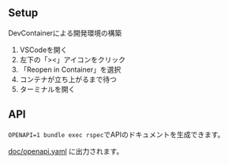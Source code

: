 ## Setup

DevContainerによる開発環境の構築
1. VSCodeを開く
2. 左下の「><」アイコンをクリック
3. 「Reopen in Container」を選択
4. コンテナが立ち上がるまで待つ
5. ターミナルを開く


## API

`OPENAPI=1 bundle exec rspec`でAPIのドキュメントを生成できます。

[doc/openapi.yaml](doc/openapi.yaml) に出力されます。
